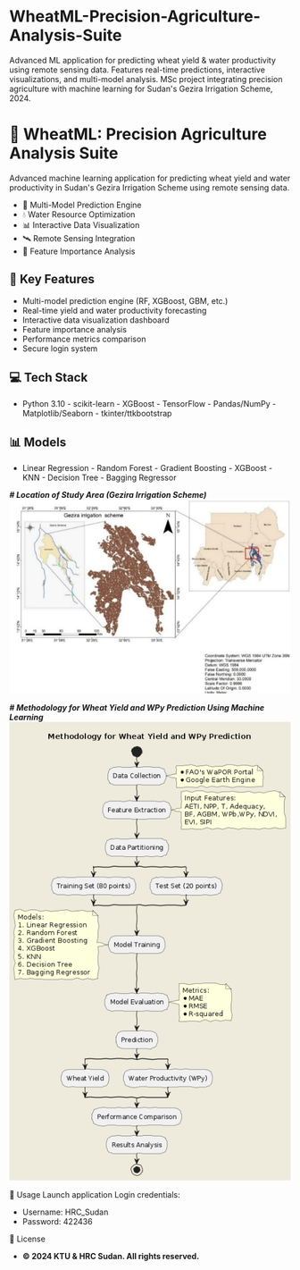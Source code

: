 # WheatML-Precision-Agriculture-Analysis-Suite
Advanced ML application for predicting wheat yield &amp; water productivity using remote sensing data. Features real-time predictions, interactive visualizations, and multi-model analysis. MSc project integrating precision agriculture with machine learning for Sudan's Gezira Irrigation Scheme, 2024.


# 🌾 WheatML: Precision Agriculture Analysis Suite

Advanced machine learning application for predicting wheat yield and water productivity in Sudan's Gezira Irrigation Scheme using remote sensing data.

- 🎯 Multi-Model Prediction Engine
- 💧 Water Resource Optimization
- 📊 Interactive Data Visualization
- 🛰️ Remote Sensing Integration
- 🌟 Feature Importance Analysis

## 🎯 Key Features
- Multi-model prediction engine (RF, XGBoost, GBM, etc.)
- Real-time yield and water productivity forecasting
- Interactive data visualization dashboard
- Feature importance analysis
- Performance metrics comparison
- Secure login system

## 💻 Tech Stack
- Python 3.10 - scikit-learn - XGBoost - TensorFlow - Pandas/NumPy - Matplotlib/Seaborn - tkinter/ttkbootstrap

## 📊 Models
- Linear Regression - Random Forest - Gradient Boosting - XGBoost - KNN - Decision Tree - Bagging Regressor

_**# Location of Study Area (Gezira Irrigation Scheme)**_
![alt text](image-1.png)

_**# Methodology for Wheat Yield and WPy Prediction Using Machine Learning**_
![alt text](image-2.png)

📝 Usage
Launch application
Login credentials:
* Username: HRC_Sudan
* Password: 422436


📄 License
* **© 2024 KTU & HRC Sudan. All rights reserved.**
